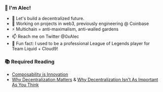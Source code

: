 ### 👋 I'm Alec!
- 🔭 Let's build a decentralized future.
- 🌱 Working on projects in web3, previously engineering @ Coinbase
- ⚡ Multichain = anti-maximalism, anti-walled gardens
- 📫 Reach me on Twitter @0xAlec
- 💬 Fun fact: I used to be a professional League of Legends player for Team Liquid + Cloud9!

### 📚 Required Reading
- [Composability is Innovation](https://future.a16z.com/how-composability-unlocks-crypto-and-everything-else/)
- [Why Decentralization Matters](https://onezero.medium.com/why-decentralization-matters-5e3f79f7638e) & [Why Decentralization Isn't As Important As You Think](https://haseebq.com/why-decentralization-isnt-as-important-as-you-think/)
